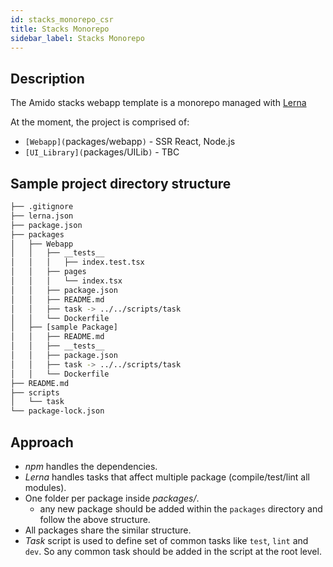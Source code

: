 ```yaml
---
id: stacks_monorepo_csr
title: Stacks Monorepo
sidebar_label: Stacks Monorepo
---
```


## Description

The Amido stacks webapp template is a monorepo managed with
[Lerna](https://lerna.js.org/)

At the moment, the project is comprised of:

- `[Webapp](`packages/webapp`)` - SSR React, Node.js
- `[UI_Library](`packages/UILib`)` - TBC

## Sample project directory structure

  ```bash
  ├── .gitignore
  ├── lerna.json
  ├── package.json
  ├── packages
  │   ├── Webapp
  │   │   ├── __tests__
  │   │   │   ├── index.test.tsx
  │   │   ├── pages
  │   │   │   └── index.tsx
  │   │   ├── package.json
  │   │   ├── README.md
  │   │   ├── task -> ../../scripts/task
  │   │   └── Dockerfile
  │   ├── [sample Package]
  │   │   ├── README.md
  │   │   ├── __tests__
  │   │   ├── package.json
  │   │   ├── task -> ../../scripts/task
  │   │   └── Dockerfile
  ├── README.md
  ├── scripts
  │   └── task
  └── package-lock.json
  ```

## Approach

- _npm_ handles the dependencies.
- _Lerna_ handles tasks that affect multiple package (compile/test/lint all
  modules).
- One folder per package inside _packages/_.
    - any new package should be added within the `packages` directory and follow
    the above structure.
- All packages share the similar structure.
- _Task_ script is used to define set of common tasks like `test`, `lint` and
  `dev`. So any common task should be added in the script at the root level.
